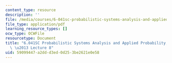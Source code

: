 ```yaml
---
content_type: resource
description: ''
file: /media/courses/6-041sc-probabilistic-systems-analysis-and-applied-probability-fall-2013/59099447a2ddd3ed0d253be2621e0e58_MIT6_041SCF13_lec08_300k.pdf
file_type: application/pdf
learning_resource_types: []
ocw_type: OCWFile
resourcetype: Document
title: "6.041SC Probabilistic Systems Analysis and Applied Probability, Fall 2013Transcript\
  \ \u2013 Lecture 8"
uid: 59099447-a2dd-d3ed-0d25-3be2621e0e58
---
```

